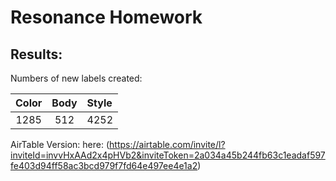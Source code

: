 # Resonance Homework 

## Results: 

Numbers of new labels created: 

Color            |  Body        | Style 
:-------------------------:|:-------------------------:|:-------------------------
  1285  |  512 | 4252

AirTable Version: here: (https://airtable.com/invite/l?inviteId=invvHxAAd2x4pHVb2&inviteToken=2a034a45b244fb63c1eadaf597fe403d94ff58ac3bcd979f7fd64e497ee4e1a2)